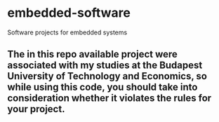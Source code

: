 # embedded-software
Software projects for embedded systems

## The in this repo available project were associated with my studies at the Budapest University of Technology and Economics, so while using this code, you should take into consideration whether it violates the rules for your project.
